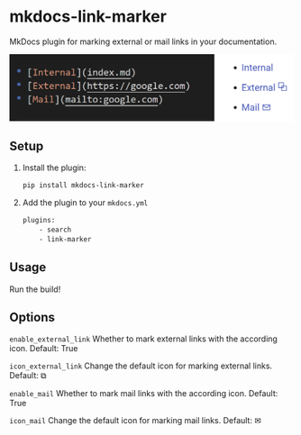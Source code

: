 # mkdocs-link-marker

MkDocs plugin for marking external or mail links in your documentation.

![comparison](https://raw.githubusercontent.com/timmeinerzhagen/mkdocs-link-marker/main/docs/comparison.png)
## Setup

1. Install the plugin:
    ```bash
    pip install mkdocs-link-marker
    ```
2. Add the plugin to your `mkdocs.yml`
    ```bash
    plugins:
        - search
        - link-marker
    ```

## Usage

Run the build!

## Options

`enable_external_link`
Whether to mark external links with the according icon.
Default: True

`icon_external_link`
Change the default icon for marking external links.
Default: ⧉

`enable_mail`
Whether to mark mail links with the according icon.
Default: True

`icon_mail`
Change the default icon for marking mail links.
Default: ✉
